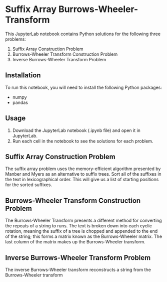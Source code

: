 # Suffix Array Burrows-Wheeler-Transform

This JupyterLab notebook contains Python solutions for the following three problems:

1. Suffix Array Construction Problem
2. Burrows-Wheeler Transform Construction Problem
3. Inverse Burrows-Wheeler Transform Problem

## Installation

To run this notebook, you will need to install the following Python packages:

- numpy
- pandas

## Usage

1. Download the JupyterLab notebook (.ipynb file) and open it in JupyterLab.
2. Run each cell in the notebook to see the solutions for each problem.


## Suffix Array Construction Problem

The suffix array problem uses the memory-efficient algorithm presented by Manber and Myers as an alternative to suffix trees. Sort all of the suffixes in the text in lexicographical order. This will give us a list of starting positions for the sorted suffixes.

## Burrows-Wheeler Transform Construction Problem

The Burrows-Wheeler Transform presents a different method for converting the repeats of a string to runs. The text is broken down into each cyclic rotation, meaning the suffix of a tree is chopped and appended to the end of the string; this forms a matrix known as the Burrows-Wheeler matrix. The last column of the matrix makes up the Burrows-Wheeler transform.

## Inverse Burrows-Wheeler Transform Problem

The inverse Burrows-Wheeler transform reconstructs a string from the Burrows-Wheeler transform

